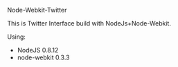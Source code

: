 Node-Webkit-Twitter

This is Twitter Interface build with NodeJs+Node-Webkit.

Using:
- NodeJS 0.8.12 
- node-webkit 0.3.3
